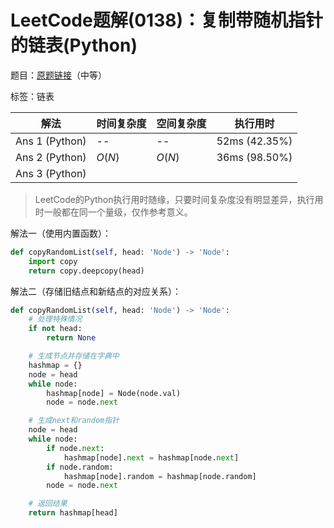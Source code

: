 # LeetCode题解(0138)：复制带随机指针的链表(Python)

题目：[原题链接](https://leetcode-cn.com/problems/copy-list-with-random-pointer/)（中等）

标签：链表

| 解法           | 时间复杂度 | 空间复杂度 | 执行用时      |
| -------------- | ---------- | ---------- | ------------- |
| Ans 1 (Python) | --         | --         | 52ms (42.35%) |
| Ans 2 (Python) | $O(N)$     | $O(N)$     | 36ms (98.50%) |
| Ans 3 (Python) |            |            |               |

>  LeetCode的Python执行用时随缘，只要时间复杂度没有明显差异，执行用时一般都在同一个量级，仅作参考意义。

解法一（使用内置函数）：

```python
def copyRandomList(self, head: 'Node') -> 'Node':
    import copy
    return copy.deepcopy(head)
```

解法二（存储旧结点和新结点的对应关系）：

```python
def copyRandomList(self, head: 'Node') -> 'Node':
    # 处理特殊情况
    if not head:
        return None

    # 生成节点并存储在字典中
    hashmap = {}
    node = head
    while node:
        hashmap[node] = Node(node.val)
        node = node.next

    # 生成next和random指针
    node = head
    while node:
        if node.next:
            hashmap[node].next = hashmap[node.next]
        if node.random:
            hashmap[node].random = hashmap[node.random]
        node = node.next

    # 返回结果
    return hashmap[head]
```